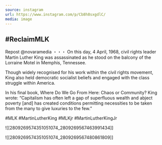```yaml
---
source: instagram
url: https://www.instagram.com/p/Cb8h8sxgdlC/
media: image
---
```


## #ReclaimMLK

Repost @novaramedia
・・・
On this day, 4 April, 1968, civil rights leader Martin Luther King was assassinated as he stood on the balcony of the Lorraine Motel in Memphis, Tennessee.

Though widely recognised for his work within the civil rights movement, King also held democratic socialist beliefs and engaged with the class struggle within America.

In his final book, Where Do We Go From Here: Chaos or Community? King wrote: “Capitalism has often left a gap of superfluous wealth and abject poverty [and] has created conditions permitting necessities to be taken from the many to give luxuries to the few.”

#MLK #MartinLutherKing #MLKjr #MartinLutherKingJr

![[2809269574351051074_2809269567463991434]]

![[2809269574351051074_2809269567480861809]]

